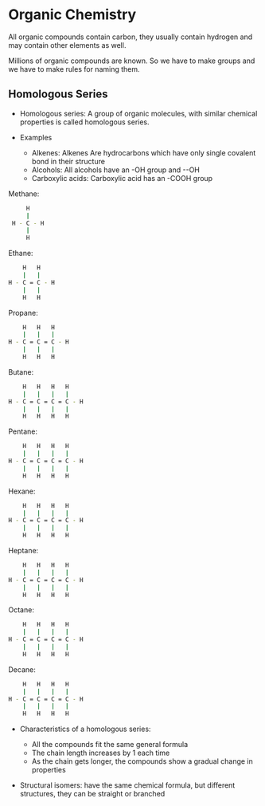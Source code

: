 # Organic Chemistry 

All organic compounds contain carbon, they usually contain hydrogen and may contain other elements as well. 

Millions of organic compounds are known. So we have to make groups and we have to make rules for naming them.

##  Homologous Series

- Homologous series: A group of organic molecules, with similar chemical properties is called homologous series. 

- Examples 
  - Alkenes: Alkenes Are hydrocarbons which have only single covalent bond in their structure
  - Alcohols: All alcohols have an -OH group and --OH
  - Carboxylic acids: Carboxylic acid has an -COOH group


Methane:
```bash
     H
     |
 H - C - H
     |
     H
```

Ethane:
```bash 
    H 	H
    |	|
H - C = C - H
    |   |
    H   H
```

Propane:
```bash 
    H 	H   H 
    |	|   |
H - C = C = C - H
    |   |   |
    H   H   H
```

Butane:
```bash 
    H 	H   H   H
    |	|   |   |
H - C = C = C = C - H
    |   |   |   |
    H   H   H   H
```

Pentane:
```bash 
    H 	H   H   H
    |	|   |   |
H - C = C = C = C - H
    |   |   |   |
    H   H   H   H
```

Hexane:
```bash 
    H 	H   H   H
    |	|   |   |
H - C = C = C = C - H
    |   |   |   |
    H   H   H   H
```

Heptane:
```bash 
    H 	H   H   H
    |	|   |   |
H - C = C = C = C - H
    |   |   |   |
    H   H   H   H
```

Octane:
```bash 
    H 	H   H   H
    |	|   |   |
H - C = C = C = C - H
    |   |   |   |
    H   H   H   H
```
Decane:
```bash 
    H 	H   H   H
    |	|   |   |
H - C = C = C = C - H
    |   |   |   |
    H   H   H   H
```

- Characteristics of a homologous series: 
  - All the compounds fit the same general formula
  - The chain length increases by 1 each time
  - As the chain gets longer, the compounds show a gradual change in properties

- Structural isomers: have the same chemical formula, but different structures, they can be straight or branched









